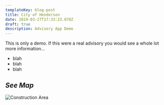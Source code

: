 ```yaml
---
templateKey: blog-post
title: City of Henderson
date: 2019-03-27T17:33:23.878Z
draft: true
description: Advisory App Demo
---
```

This is only a demo. If this were a real advisory you would see a whole lot more information...

* blah
* blah
* blah

## **_See Map_**

![](/img/pkglotconst.jpeg "Construction Area")
